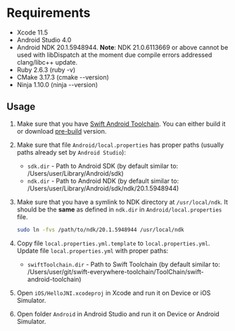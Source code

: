 # Requirements

- Xcode 11.5
- Android Studio 4.0
- Android NDK 20.1.5948944. **Note**: NDK 21.0.6113669 or above cannot be used with libDispatch at the moment due compile errors addressed clang/libc++ update.
- Ruby 2.6.3 (ruby -v)
- CMake 3.17.3 (cmake --version)
- Ninja 1.10.0 (ninja --version)

## Usage

1. Make sure that you have [Swift Android Toolchain](https://github.com/vgorloff/swift-everywhere-toolchain). You can either build it or download [pre-build](https://github.com/vgorloff/swift-everywhere-toolchain/releases) version.

2. Make sure that file `Android/local.properties` has proper paths (usually paths already set by `Android Studio`):

   - `sdk.dir` - Path to Android SDK (by default similar to: /Users/user/Library/Android/sdk)
   - `ndk.dir` - Path to Android NDK (by default similar to: /Users/user/Library/Android/sdk/ndk/20.1.5948944)

3. Make sure that you have a symlink to NDK directory at `/usr/local/ndk`. It should be the **same** as defined in `ndk.dir` in `Android/local.properties` file.

   ```sh
   sudo ln -fvs /path/to/ndk/20.1.5948944 /usr/local/ndk
   ```

4. Copy file `local.properties.yml.template` to `local.properties.yml`. Update file `local.properties.yml` with proper paths:

   - `swiftToolchain.dir` - Path to Swift Toolchain (by default similar to: /Users/user/git/swift-everywhere-toolchain/ToolChain/swift-android-toolchain)

5. Open `iOS/HelloJNI.xcodeproj` in Xcode and run it on Device or iOS Simulator.

6. Open folder `Android` in Android Studio and run it on Device or Android Simulator.
